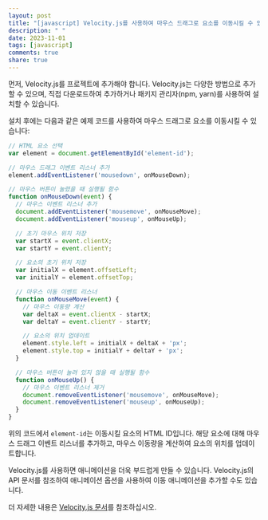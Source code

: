 ```yaml
---
layout: post
title: "[javascript] Velocity.js를 사용하여 마우스 드래그로 요소를 이동시킬 수 있나요?"
description: " "
date: 2023-11-01
tags: [javascript]
comments: true
share: true
---
```


먼저, Velocity.js를 프로젝트에 추가해야 합니다. Velocity.js는 다양한 방법으로 추가할 수 있으며, 직접 다운로드하여 추가하거나 패키지 관리자(npm, yarn)를 사용하여 설치할 수 있습니다.

설치 후에는 다음과 같은 예제 코드를 사용하여 마우스 드래그로 요소를 이동시킬 수 있습니다:

```javascript
// HTML 요소 선택
var element = document.getElementById('element-id');

// 마우스 드래그 이벤트 리스너 추가
element.addEventListener('mousedown', onMouseDown);

// 마우스 버튼이 눌렸을 때 실행될 함수
function onMouseDown(event) {
  // 마우스 이벤트 리스너 추가
  document.addEventListener('mousemove', onMouseMove);
  document.addEventListener('mouseup', onMouseUp);

  // 초기 마우스 위치 저장
  var startX = event.clientX;
  var startY = event.clientY;

  // 요소의 초기 위치 저장
  var initialX = element.offsetLeft;
  var initialY = element.offsetTop;

  // 마우스 이동 이벤트 리스너
  function onMouseMove(event) {
    // 마우스 이동량 계산
    var deltaX = event.clientX - startX;
    var deltaY = event.clientY - startY;

    // 요소의 위치 업데이트
    element.style.left = initialX + deltaX + 'px';
    element.style.top = initialY + deltaY + 'px';
  }

  // 마우스 버튼이 눌려 있지 않을 때 실행될 함수
  function onMouseUp() {
    // 마우스 이벤트 리스너 제거
    document.removeEventListener('mousemove', onMouseMove);
    document.removeEventListener('mouseup', onMouseUp);
  }
}
```

위의 코드에서 `element-id`는 이동시킬 요소의 HTML ID입니다. 해당 요소에 대해 마우스 드래그 이벤트 리스너를 추가하고, 마우스 이동량을 계산하여 요소의 위치를 업데이트합니다.

Velocity.js를 사용하면 애니메이션을 더욱 부드럽게 만들 수 있습니다. Velocity.js의 API 문서를 참조하여 애니메이션 옵션을 사용하여 이동 애니메이션을 추가할 수도 있습니다.

더 자세한 내용은 [Velocity.js 문서](https://velocityjs.org/#uiPack)를 참조하십시오.